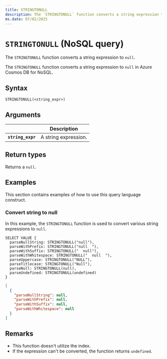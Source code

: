 ```yaml
---
title: STRINGTONULL
description: The `STRINGTONULL` function converts a string expression to `null`.
ms.date: 07/02/2025
---
```


# `STRINGTONULL` (NoSQL query)

The `STRINGTONULL` function converts a string expression to `null`.

The `STRINGTONULL` function converts a string expression to `null` in Azure Cosmos DB for NoSQL.

## Syntax

```nosql
STRINGTONULL(<string_expr>)
```

## Arguments

| | Description |
| --- | --- |
| **`string_expr`** | A string expression. |

## Return types

Returns a `null`.

## Examples

This section contains examples of how to use this query language construct.

### Convert string to null

In this example, the `STRINGTONULL` function is used to convert various string expressions to `null`.

```nosql
SELECT VALUE {
  parseNullString: STRINGTONULL("null"),
  parseWithPrefix: STRINGTONULL("null  "),
  parseWithSuffix: STRINGTONULL("  null"),
  parseWithWhitespace: STRINGTONULL("  null  "),
  parseUppercase: STRINGTONULL("NULL"),
  parseTitlecase: STRINGTONULL("Null"),
  parseNull: STRINGTONULL(null),
  parseUndefined: STRINGTONULL(undefined)
}
```

```json
[
  {
    "parseNullString": null,
    "parseWithPrefix": null,
    "parseWithSuffix": null,
    "parseWithWhitespace": null
  }
]
```

## Remarks

- This function doesn't utilize the index.
- If the expression can't be converted, the function returns `undefined`.
